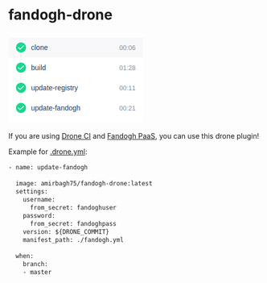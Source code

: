 # fandogh-drone

![Screenshot](shot.png)

If you are using [Drone CI](https://drone.io/) and [Fandogh PaaS](https://fandogh.cloud/), you can use this drone plugin!

Example for [.drone.yml](https://docs.drone.io/pipeline/docker/overview/):
```
- name: update-fandogh

  image: amirbagh75/fandogh-drone:latest
  settings:
    username: 
      from_secret: fandoghuser
    password: 
      from_secret: fandoghpass
    version: ${DRONE_COMMIT}
    manifest_path: ./fandogh.yml

  when:
    branch:
    - master
```        